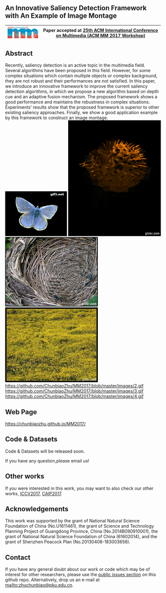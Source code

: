 ## An Innovative Saliency Detection Framework with An Example of Image Montage




|![MM 2017 logo][logo-mm] |  Paper accepted at [ 25th ACM International Conference on Multimedia (ACM MM 2017 Workshop)](http://www.acmmm.org/2017/)  
|:--:|---|

[logo-mm]: https://github.com/ChunbiaoZhu/MM2017/blob/master/images/logo-200.png "MM 2017 logo"



## Abstract
Recently, saliency detection is an active topic in the multimedia field. Several algorithms have been proposed in this field. However, for some complex situations which contain multiple objects or complex background, they are not robust and their performances are not satisfied. In this paper, we introduce an innovative framework to improve the current saliency detection algorithms, in which we propose a new algorithm based on depth cue and an adaptive fusion mechanism. The proposed framework shows a good performance and maintains the robustness in complex situations. Experiments’ results show that the proposed framework is superior to other existing saliency approaches. Finally, we show a good application example by this framework to construct an image montage.
![Image Montage 1](https://github.com/ChunbiaoZhu/MM2017/blob/master/images/11.gif)
![Image Montage 2](https://github.com/ChunbiaoZhu/MM2017/blob/master/images/2.gif)
![Image Montage 3](https://github.com/ChunbiaoZhu/MM2017/blob/master/images/3.gif)
![Image Montage 4](https://github.com/ChunbiaoZhu/MM2017/blob/master/images/4.gif)
https://github.com/ChunbiaoZhu/MM2017/blob/master/images/2.gif
https://github.com/ChunbiaoZhu/MM2017/blob/master/images/3.gif
https://github.com/ChunbiaoZhu/MM2017/blob/master/images/4.gif
## Web Page
https://chunbiaozhu.github.io/MM2017/

## Code & Datasets

Code & Datasets will be released soon.

If you have any question,please email us!


## Other works

If you were interested in this work, you may want to also check our other works, [ICCV2017](https://chunbiaozhu.github.io/ACVR2017/), [CAIP2017](https://chunbiaozhu.github.io/CAIP2017/).

## Acknowledgements

This work was supported by the grant of National Natural Science Foundation of
China (No.U1611461), the grant of Science and Technology Planning Project of Guangdong
Province, China (No.2014B090910001), the grant of National Natural Science Foundation of China (61602014), and the grant of Shenzhen Peacock Plan (No.20130408-183003656).


## Contact

If you have any general doubt about our work or code which may be of interest for other researchers, please use the [public issues section](https://github.com/ChunbiaoZhu/MM2017/issues) on this github repo. Alternatively, drop us an e-mail at <mailto:zhuchunbiao@pku.edu.cn>.


